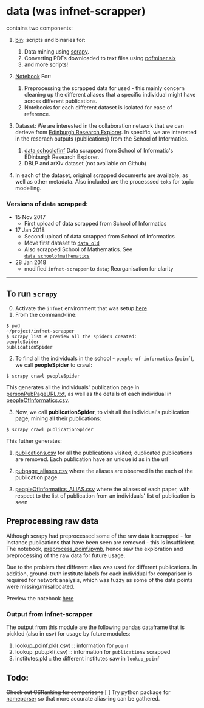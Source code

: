 # data (was infnet-scrapper)
contains two components:

1. [bin](./bin): scripts and binaries for:
    1. Data mining using [scrapy](https://github.com/scrapy/scrapy).
    2. Converting PDFs downloaded to text files using [pdfminer.six](https://github.com/pdfminer/pdfminer.six)
    3. and more scripts!

2. [Notebook](./notebooks) For:
    1. Preprocessing the scrapped data for used - this mainly concern cleaning up the different aliases that a specific individual might have across different publications.
    2. Notebooks for each different dataset is isolated for ease of reference.
3. Dataset: We are interested in the collaboration network that we can derieve from [Edinburgh Research Explorer](http://www.research.ed.ac.uk/portal/). In specific, we are interested in the reserach outputs (publications) from the School of Informatics.
    1. [data:schoolofinf](./data_schoolofinf) Data scrapped from School of Informatic's EDinburgh Research Explorer.
    2. DBLP and arXiv dataset (not available on Github)

4. In each of the dataset, original scrapped documents are available, as well as other metadata. Also included are the processsed `toks` for topic modelling.


### Versions of data scrapped:
- 15 Nov 2017
  - First upload of data scrapped from School of Informatics
- 17 Jan 2018
  - Second upload of data scrapped from School of Informatics
  - Move first dataset to [`data_old`](data_old)
  - Also scrapped School of Mathematics. See [`data_schoolofmathematics`](data_schoolofmathematics)
- 28 Jan 2018
  - modified `infnet-scrapper` to `data`; Reorganisation for clarity
---

## To run `scrapy`

0. Activate the `infnet` environment that was setup [here](../README.md)
1. From the command-line:
```
$ pwd
~/project/infnet-scrapper
$ scrapy list # preview all the spiders created:
peopleSpider
publicationSpider
```
2. To find all the individuals in the school - `people-of-informatics` (`poinf`), we call **peopleSpider** to crawl:
```
$ scrapy crawl peopleSpider
```
This generates all the individuals' publication page in [personPubPageURL.txt](data/personPubPageURL.txt), as well as the details of each individual in [peopleOfInformatics.csv](data/peopleOfInformatics.csv).

3. Now, we call **publicationSpider**, to visit all the individual's publication page, mining all their publications:
```
$ scrapy crawl publicationSpider
```
This futher generates:

1. [publications.csv](data/publications.csv) for all the publications visited; duplicated publications are removed. Each publication have an unique id as in the url

2. [pubpage_aliases.csv](data/pubpage_aliases.csv) where the aliases are observed in the each of the publication page

3. [peopleOfInformatics_ALIAS.csv](data/peopleOfInformatics_ALIAS.csv) where the aliases of each paper, with respect to the list of publication from an individuals' list of publication is seen

## Preprocessing **raw** data
Although scrapy had preprocessed some of the raw data it scrapped - for instance publications that have been seen are removed - this is insufficient. The notebook, [preprocess_poinf.ipynb](notebooks/preprocess_poinf.ipynb), hence saw the exploration and preprocessing of the raw data for future usage.

Due to the problem that different alias was used for different publications. In addition, ground-truth institute labels for each individual for comparison is required for network analysis, which was fuzzy as some of the data points were missing/misallocated.

Preview the notebook [here](notebooks/preprocess_poinf.ipynb)

### Output from infnet-scrapper
The output from this module are the following pandas dataframe that is pickled (also in csv) for usage by future modules:

1. lookup_poinf.pkl(.csv)     :: information for `poinf`
2. lookup_pub.pkl(.csv)       :: information for `publication`s scrapped
3. institutes.pkl             :: the different institutes saw in `lookup_poinf`

<!-- To prevent overwriting of these files, modules that uses these data such be added to respective `data` folder using symbolic link:

```bash
# To link lookup_pub.pkl from infnet-scrapper/data to infnet-analysis/data:
$ pwd
~/project/infnet-analysis/data
$ ln -s ~/project/infnet-scrapper/data/lookup_pub.pkl . # creates a symbolic of lookup_pub.pkl here:
$ l | grep lookup_pub.pkl # to confirm that the symbolic link is created correctly:
....lookup_pub.pkl -> ~/project/infnet-scrapper/data/lookup_pub.pkl
``` -->


## Todo:
<s>Check out CSRanking for comparisons</s>
[ ] Try python package for [nameparser](https://pypi.python.org/pypi/nameparser/0.5.4) so that more accurate alias-ing can be gathered.
